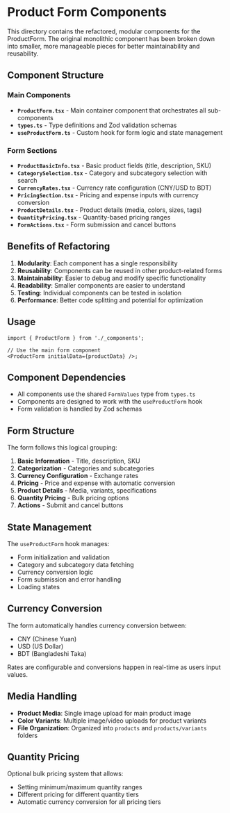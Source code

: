 # Product Form Components

This directory contains the refactored, modular components for the ProductForm. The original monolithic component has been broken down into smaller, more manageable pieces for better maintainability and reusability.

## Component Structure

### Main Components

- **`ProductForm.tsx`** - Main container component that orchestrates all sub-components
- **`types.ts`** - Type definitions and Zod validation schemas
- **`useProductForm.ts`** - Custom hook for form logic and state management

### Form Sections

- **`ProductBasicInfo.tsx`** - Basic product fields (title, description, SKU)
- **`CategorySelection.tsx`** - Category and subcategory selection with search
- **`CurrencyRates.tsx`** - Currency rate configuration (CNY/USD to BDT)
- **`PricingSection.tsx`** - Pricing and expense inputs with currency conversion
- **`ProductDetails.tsx`** - Product details (media, colors, sizes, tags)
- **`QuantityPricing.tsx`** - Quantity-based pricing ranges
- **`FormActions.tsx`** - Form submission and cancel buttons

## Benefits of Refactoring

1. **Modularity**: Each component has a single responsibility
2. **Reusability**: Components can be reused in other product-related forms
3. **Maintainability**: Easier to debug and modify specific functionality
4. **Readability**: Smaller components are easier to understand
5. **Testing**: Individual components can be tested in isolation
6. **Performance**: Better code splitting and potential for optimization

## Usage

```tsx
import { ProductForm } from './_components';

// Use the main form component
<ProductForm initialData={productData} />;
```

## Component Dependencies

- All components use the shared `FormValues` type from `types.ts`
- Components are designed to work with the `useProductForm` hook
- Form validation is handled by Zod schemas

## Form Structure

The form follows this logical grouping:

1. **Basic Information** - Title, description, SKU
2. **Categorization** - Categories and subcategories
3. **Currency Configuration** - Exchange rates
4. **Pricing** - Price and expense with automatic conversion
5. **Product Details** - Media, variants, specifications
6. **Quantity Pricing** - Bulk pricing options
7. **Actions** - Submit and cancel buttons

## State Management

The `useProductForm` hook manages:

- Form initialization and validation
- Category and subcategory data fetching
- Currency conversion logic
- Form submission and error handling
- Loading states

## Currency Conversion

The form automatically handles currency conversion between:

- CNY (Chinese Yuan)
- USD (US Dollar)
- BDT (Bangladeshi Taka)

Rates are configurable and conversions happen in real-time as users input values.

## Media Handling

- **Product Media**: Single image upload for main product image
- **Color Variants**: Multiple image/video uploads for product variants
- **File Organization**: Organized into `products` and `products/variants` folders

## Quantity Pricing

Optional bulk pricing system that allows:

- Setting minimum/maximum quantity ranges
- Different pricing for different quantity tiers
- Automatic currency conversion for all pricing tiers
